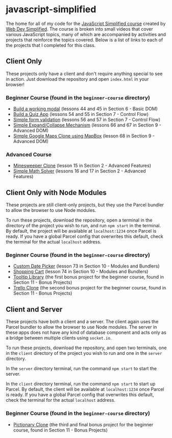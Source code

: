 # javascript-simplified

The home for all of my code for the [JavaScript Simplified course](https://courses.webdevsimplified.com) created by [Web Dev Simplified](https://www.youtube.com/webdevsimplified). The course is broken into small videos that cover various JavaScript topics, many of which are accompanied by activities and projects that reinforce the topics covered. Below is a list of links to each of the projects that I completed for this class.

## Client Only

These projects only have a client and don't require anything special to see in action. Just download the repository and open `index.html` in your browser!

### Beginner Course (found in the `beginner-course` directory)

-   [Build a working modal](/beginner-course/Section%206%20-%20Basic%20DOM/44-and-45-modal-project/) (lessons 44 and 45 in Section 6 - Basic DOM)
-   [Build a Quiz App](/beginner-course/Section%207%20-%20Control%20Flow/54-and-55-quiz-app-project/) (lessons 54 and 55 in Section 7 - Control Flow)
-   [Simple form validation](/beginner-course/Section%207%20-%20Control%20Flow/56-and-57-form-validation-project/) (lessons 56 and 57 in Section 7 - Control Flow)
-   [Simple Expand/Collapse Mechanism](/beginner-course/Section%209%20-%20Advanced%20DOM/66-and-67-expand-collapse-project/) (lessons 66 and 67 in Section 9 - Advanced DOM)
-   [Simple Google Maps Clone using MapBox](/beginner-course/Section%209%20-%20Advanced%20DOM/68-google-maps-clone/) (lesson 68 in Section 9 - Advanced DOM)

### Advanced Course

-   [Minesweeper Clone](/Section%202%20-%20Advanced%20Features/15-minesweeper/my-solution) (lesson 15 in Section 2 - Advanced Features)
-   [Simple Math Solver](/Section%202%20-%20Advanced%20Features/16-and-17-math-solver/my-solution) (lessons 16 and 17 in Section 2 - Advanced Features)

## Client Only with Node Modules

These projects are still client-only projects, but they use the Parcel bundler to allow the browser to use Node modules.

To run these projects, download the repository, open a terminal in the directory of the project you wish to run, and run `npm start` in the terminal. By default, the project will be available at `localhost:1234` once Parcel is ready. If you have a global Parcel config that overwrites this default, check the terminal for the actual `localhost` address.

### Beginner Course (found in the `beginner-course` directory)

-   [Custom Date Picker](/beginner-course/Section%2010%20-%20Modules%20and%20Bundlers/73-date-picker/my-solution) (lesson 73 in Section 10 - Modules and Bundlers)
-   [Shopping Cart](/beginner-course/Section%2010%20-%20Modules%20and%20Bundlers/74-shopping-cart/my-solution) (lesson 74 in Section 10 - Modules and Bundlers)
-   [Tooltip Library](/beginner-course/Section%2011%20-%20Bonus%20Projects/1-tooltip-library) (the first bonus project for the beginner course, found in Section 11 - Bonus Projects)
-   [Trello Clone](/beginner-course/Section%2011%20-%20Bonus%20Projects/2-trello-clone) (the second bonus project for the beginner course, found in Section 11 - Bonus Projects)

## Client and Server

These projects have both a client and a server. The client again uses the Parcel bundler to allow the browser to use Node modules. The server in these apps does not have any kind of database component and acts only as a bridge between multiple clients using `socket.io`.

To run these projects, download the repository, and open two terminals, one in the `client` directory of the project you wish to run and one in the `server` directory.

In the `server` directory terminal, run the command `npm start` to start the server.

In the `client` directory terminal, run the command `npm start` to start up Parcel. By default, the client will be available at `localhost:1234` once Parcel is ready. If you have a global Parcel config that overwrites this default, check the terminal for the actual `localhost` address.

### Beginner Course (found in the `beginner-course` directory)

-   [Pictionary Clone](/beginner-course/Section%2011%20-%20Bonus%20Projects/3-pictionary-clone) (the third and final bonus project for the beginner course, found in Section 11 - Bonus Projects)
